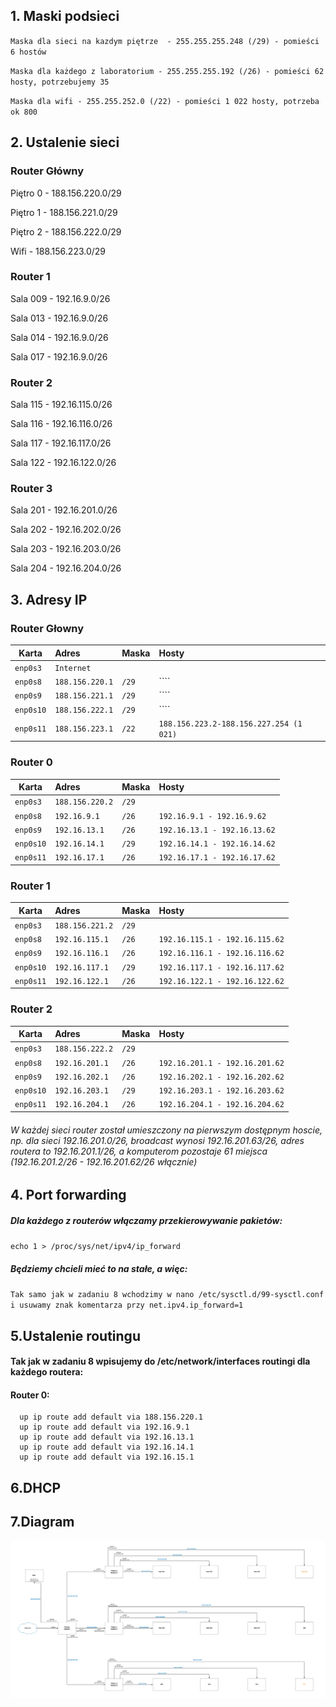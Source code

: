 ## 1. Maski podsieci
``Maska dla sieci na kazdym piętrze  - 255.255.255.248 (/29) - pomieści 6 hostów``

``Maska dla każdego z laboratorium - 255.255.255.192 (/26) - pomieści 62 hosty, potrzebujemy 35``

``Maska dla wifi - 255.255.252.0 (/22) - pomieści 1 022 hosty, potrzeba ok 800``

## 2. Ustalenie sieci
  ### Router Główny

  Piętro 0 - 188.156.220.0/29
  
  Piętro 1 - 188.156.221.0/29
  
  Piętro 2 - 188.156.222.0/29
  
  Wifi - 188.156.223.0/29
  
  ### Router 1
  Sala 009 - 192.16.9.0/26
  
  Sala 013 - 192.16.9.0/26
  
  Sala 014 - 192.16.9.0/26
  
  Sala 017 - 192.16.9.0/26
  
  ### Router 2
  Sala 115 - 192.16.115.0/26
  
  Sala 116 - 192.16.116.0/26
  
  Sala 117 - 192.16.117.0/26
  
  Sala 122 - 192.16.122.0/26
  
  ### Router 3
  Sala 201 - 192.16.201.0/26
  
  Sala 202 - 192.16.202.0/26
  
  Sala 203 - 192.16.203.0/26
  
  Sala 204 - 192.16.204.0/26
  
  ## 3. Adresy IP
  
  ### Router Głowny
  | Karta | Adres | Maska | Hosty|
  | --------- |:-------------| :---------------|:-------|
  | ``enp0s3`` |``Internet``|
  | ``enp0s8`` | ``188.156.220.1`` | ``/29``|````|
  | ``enp0s9`` | ``188.156.221.1`` | ``/29`` |````|
  | ``enp0s10`` | ``188.156.222.1`` | ``/29`` |````|
  | ``enp0s11`` | ``188.156.223.1`` | ``/22`` |``188.156.223.2-188.156.227.254 (1 021)``|
  ### Router 0
  | Karta | Adres | Maska | Hosty|
  | --------- |:-------------| :---------------|:-------|
  | ``enp0s3`` |``188.156.220.2``|``/29``||
  | ``enp0s8`` | ``192.16.9.1`` | ``/26``|``192.16.9.1 - 192.16.9.62``|
  | ``enp0s9`` | ``192.16.13.1`` | ``/26`` |``192.16.13.1 - 192.16.13.62``|
  | ``enp0s10`` | ``192.16.14.1`` | ``/29`` |``192.16.14.1 - 192.16.14.62``|
  | ``enp0s11`` | ``192.16.17.1`` | ``/26`` |``192.16.17.1 - 192.16.17.62`` |
  ### Router 1
  | Karta | Adres | Maska | Hosty|
  | --------- |:-------------| :---------------|:-------|
  | ``enp0s3`` |``188.156.221.2``|``/29``||
  | ``enp0s8`` | ``192.16.115.1`` | ``/26``|``192.16.115.1 - 192.16.115.62``|
  | ``enp0s9`` | ``192.16.116.1`` | ``/26`` |``192.16.116.1 - 192.16.116.62``|
  | ``enp0s10`` | ``192.16.117.1`` | ``/29`` |``192.16.117.1 - 192.16.117.62``|
  | ``enp0s11`` | ``192.16.122.1`` | ``/26`` |``192.16.122.1 - 192.16.122.62`` |
  ### Router 2
  | Karta | Adres | Maska | Hosty|
  | --------- |:-------------| :---------------|:-------|
  | ``enp0s3`` |``188.156.222.2``|``/29``||
  | ``enp0s8`` | ``192.16.201.1`` | ``/26``|``192.16.201.1 - 192.16.201.62``|
  | ``enp0s9`` | ``192.16.202.1`` | ``/26`` |``192.16.202.1 - 192.16.202.62``|
  | ``enp0s10`` | ``192.16.203.1`` | ``/29`` |``192.16.203.1 - 192.16.203.62``|
  | ``enp0s11`` | ``192.16.204.1`` | ``/26`` |``192.16.204.1 - 192.16.204.62`` |
  
  ###### W każdej sieci router został umieszczony na pierwszym dostępnym hoscie, np. dla sieci 192.16.201.0/26, broadcast wynosi 192.16.201.63/26, adres routera to 192.16.201.1/26, a komputerom pozostaje 61 miejsca (192.16.201.2/26 - 192.16.201.62/26 włącznie)
  
  ## 4. Port forwarding
  ##### Dla każdego z routerów włączamy przekierowywanie pakietów:
  ``echo 1 > /proc/sys/net/ipv4/ip_forward``
  ##### Będziemy chcieli mieć to na stałe, a więc:
  ``Tak samo jak w zadaniu 8 wchodzimy w nano /etc/sysctl.d/99-sysctl.conf i usuwamy znak komentarza przy net.ipv4.ip_forward=1``

  ## 5.Ustalenie routingu
  #### Tak jak w zadaniu 8 wpisujemy do /etc/network/interfaces routingi dla każdego routera:
  #### Router 0:
      up ip route add default via 188.156.220.1 
      up ip route add default via 192.16.9.1
      up ip route add default via 192.16.13.1
      up ip route add default via 192.16.14.1
      up ip route add default via 192.16.15.1
  ## 6.DHCP
  ## 7.Diagram
  ![Diagram do zadania 12](zadanie12_diagram.svg)
